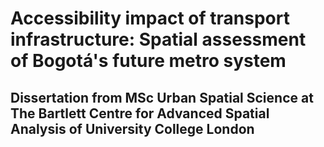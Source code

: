 # Accessibility impact of transport infrastructure: Spatial assessment of Bogotá's future metro system

## Dissertation from MSc Urban Spatial Science at The Bartlett Centre for Advanced Spatial Analysis of University College London 